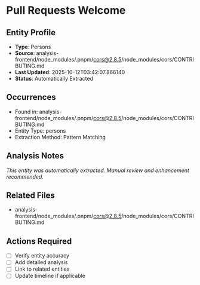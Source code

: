 # Pull Requests Welcome

## Entity Profile
- **Type**: Persons
- **Source**: analysis-frontend/node_modules/.pnpm/cors@2.8.5/node_modules/cors/CONTRIBUTING.md
- **Last Updated**: 2025-10-12T03:42:07.866140
- **Status**: Automatically Extracted

## Occurrences
- Found in: analysis-frontend/node_modules/.pnpm/cors@2.8.5/node_modules/cors/CONTRIBUTING.md
- Entity Type: persons
- Extraction Method: Pattern Matching

## Analysis Notes
*This entity was automatically extracted. Manual review and enhancement recommended.*

## Related Files
- analysis-frontend/node_modules/.pnpm/cors@2.8.5/node_modules/cors/CONTRIBUTING.md

## Actions Required
- [ ] Verify entity accuracy
- [ ] Add detailed analysis
- [ ] Link to related entities
- [ ] Update timeline if applicable

